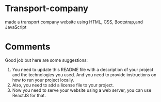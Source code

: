 # Transport-company
made a transport company website using HTML, CSS, Bootstrap,and JavaScript


# Comments

Good job but here are some suggestions:

1. You need to update this README file with a description of your project and the technologies you used. And you need to provide instructions on how to run your project locally.
2. Also, you need to add a license file to your project.
3. Now you need to serve your website using a web server, you can use ReactJS for that.
